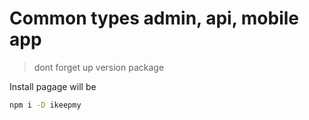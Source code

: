 # Common types admin, api, mobile app

> dont forget up version package

Install pagage will be

```sh
npm i -D ikeepmy
```